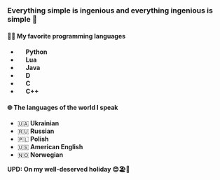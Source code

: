 ### Everything simple is ingenious and everything ingenious is simple 🙂

#### 👨‍💻 My favorite programming languages
- <b><img src="https://upload.wikimedia.org/wikipedia/commons/thumb/0/0a/Python.svg/800px-Python.svg.png" width="15"> Python</b><br>
- <b><img src="https://upload.wikimedia.org/wikipedia/commons/c/cf/Lua-Logo.svg" width="15"> Lua</b><br>
- <b><img src="https://static-00.iconduck.com/assets.00/java-icon-1511x2048-6ikx8301.png" width="15"> Java</b><br>
- <b><img src="https://upload.wikimedia.org/wikipedia/commons/thumb/2/24/D_Programming_Language_logo.svg/1200px-D_Programming_Language_logo.svg.png" width="15"> D</b><br>
- <b><img src="https://upload.wikimedia.org/wikipedia/commons/thumb/3/35/The_C_Programming_Language_logo.svg/1200px-The_C_Programming_Language_logo.svg.png" width="15"> C</b><br>
- <b><img src="https://upload.wikimedia.org/wikipedia/commons/thumb/1/18/ISO_C%2B%2B_Logo.svg/1200px-ISO_C%2B%2B_Logo.svg.png" width="15"> C++</b>

#### 🌐 The languages of the world I speak
- 🇺🇦 **Ukrainian**
- 🇷🇺 **Russian**
- 🇵🇱 **Polish**
- 🇺🇸 **American English**
- 🇳🇴 **Norwegian**

**UPD: On my well-deserved holiday 😊🏖️🌊**
